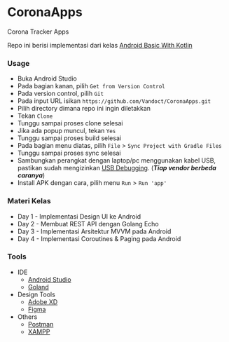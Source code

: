 # CoronaApps
Corona Tracker Apps

Repo ini berisi implementasi dari kelas [Android Basic With Kotlin](https://classico.co.id/class/5f01d40f554f2)

### Usage
  * Buka Android Studio
  * Pada bagian kanan, pilih `Get from Version Control`
  * Pada version control, pilih `Git`
  * Pada input URL isikan `https://github.com/Vandoct/CoronaApps.git`
  * Pilih directory dimana repo ini ingin diletakkan
  * Tekan `Clone`
  * Tunggu sampai proses clone selesai
  * Jika ada popup muncul, tekan `Yes`
  * Tunggu sampai proses build selesai
  * Pada bagian menu diatas, pilih `File` > `Sync Project with Gradle Files`
  * Tunggu sampai proses sync selesai
  * Sambungkan perangkat dengan laptop/pc menggunakan kabel USB, pastikan sudah mengizinkan [USB Debugging](https://developer.android.com/studio/debug/dev-options?hl=id). (_**Tiap vendor berbeda caranya**_)
  * Install APK dengan cara, pilih menu `Run` > `Run 'app'`
  
  
### Materi Kelas
  * Day 1 - Implementasi Design UI ke Android
  * Day 2 - Membuat REST API dengan Golang Echo
  * Day 3 - Implementasi Arsitektur MVVM pada Android
  * Day 4 - Implementasi Coroutines & Paging pada Android
  
  
### Tools
  * IDE
    * [Android Studio](https://developer.android.com/studio?hl=id)
    * [Goland](https://www.jetbrains.com/go/)
  * Design Tools
    * [Adobe XD](https://www.adobe.com/sea/products/xd.html)
    * [Figma](https://www.figma.com)
  * Others
    * [Postman](https://www.postman.com)
    * [XAMPP](https://www.apachefriends.org/index.html)

